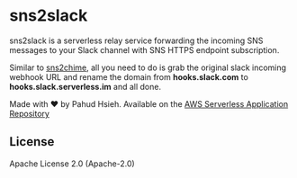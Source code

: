 # sns2slack

sns2slack is a serverless relay service forwarding the incoming SNS messages to your Slack channel with SNS HTTPS endpoint subscription.

Similar to [sns2chime](https://github.com/pahud/sns2chime), all you need to do is grab the original slack incoming webhook URL and rename the domain from **hooks.slack.com** to **hooks.slack.serverless.im** and all done.

Made with ❤️ by Pahud Hsieh. Available on the [AWS Serverless Application Repository](https://aws.amazon.com/serverless)



## License

Apache License 2.0 (Apache-2.0)
